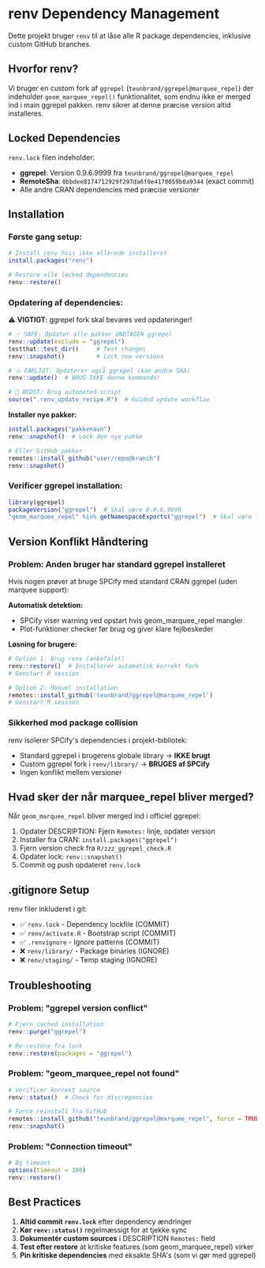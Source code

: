 # renv Dependency Management

Dette projekt bruger `renv` til at låse alle R package dependencies, inklusive custom GitHub branches.

## Hvorfor renv?

Vi bruger en custom fork af `ggrepel` (`teunbrand/ggrepel@marquee_repel`) der indeholder `geom_marquee_repel()` funktionalitet, som endnu ikke er merged ind i main ggrepel pakken. renv sikrer at denne præcise version altid installeres.

## Locked Dependencies

`renv.lock` filen indeholder:
- **ggrepel**: Version 0.9.6.9999 fra `teunbrand/ggrepel@marquee_repel`
- **RemoteSha**: `0bbdee8174712929f297da6f0e4170059b0a9344` (exact commit)
- Alle andre CRAN dependencies med præcise versioner

## Installation

### Første gang setup:
```r
# Install renv hvis ikke allerede installeret
install.packages("renv")

# Restore alle locked dependencies
renv::restore()
```

### Opdatering af dependencies:

⚠️ **VIGTIGT**: ggrepel fork skal bevares ved opdateringer!

```r
# ✅ SAFE: Opdater alle pakker UNDTAGEN ggrepel
renv::update(exclude = "ggrepel")
testthat::test_dir()     # Test changes
renv::snapshot()         # Lock new versions

# ⚠️ FARLIGT: Opdaterer også ggrepel (kan ændre SHA)
renv::update()  # BRUG IKKE denne kommando!

# 🎯 BEDST: Brug automated script
source(".renv_update_recipe.R")  # Guided update workflow
```

**Installer nye pakker:**
```r
install.packages("pakkenavn")
renv::snapshot()  # Lock den nye pakke

# Eller GitHub pakker
remotes::install_github("user/repo@branch")
renv::snapshot()
```

### Verificer ggrepel installation:
```r
library(ggrepel)
packageVersion("ggrepel")  # Skal være 0.9.6.9999
"geom_marquee_repel" %in% getNamespaceExports("ggrepel")  # Skal være TRUE
```

## Version Konflikt Håndtering

### Problem: Anden bruger har standard ggrepel installeret

Hvis nogen prøver at bruge SPCify med standard CRAN ggrepel (uden marquee support):

**Automatisk detektion:**
- SPCify viser warning ved opstart hvis geom_marquee_repel mangler
- Plot-funktioner checker før brug og giver klare fejlbeskeder

**Løsning for brugere:**
```r
# Option 1: Brug renv (anbefalet)
renv::restore()  # Installerer automatisk korrekt fork
# Genstart R session

# Option 2: Manuel installation
remotes::install_github('teunbrand/ggrepel@marquee_repel')
# Genstart R session
```

### Sikkerhed mod package collision

renv isolerer SPCify's dependencies i projekt-bibliotek:
- Standard ggrepel i brugerens globale library → **IKKE brugt**
- Custom ggrepel fork i `renv/library/` → **BRUGES af SPCify**
- Ingen konflikt mellem versioner

## Hvad sker der når marquee_repel bliver merged?

Når `geom_marquee_repel` bliver merged ind i officiel ggrepel:
1. Opdater DESCRIPTION: Fjern `Remotes:` linje, opdater version
2. Installer fra CRAN: `install.packages("ggrepel")`
3. Fjern version check fra `R/zzz_ggrepel_check.R`
4. Opdater lock: `renv::snapshot()`
5. Commit og push opdateret `renv.lock`

## .gitignore Setup

renv filer inkluderet i git:
- ✅ `renv.lock` - Dependency lockfile (COMMIT)
- ✅ `renv/activate.R` - Bootstrap script (COMMIT)
- ✅ `.renvignore` - Ignore patterns (COMMIT)
- ❌ `renv/library/` - Package binaries (IGNORE)
- ❌ `renv/staging/` - Temp staging (IGNORE)

## Troubleshooting

### Problem: "ggrepel version conflict"
```r
# Fjern cached installation
renv::purge("ggrepel")

# Re-restore fra lock
renv::restore(packages = "ggrepel")
```

### Problem: "geom_marquee_repel not found"
```r
# Verificer korrekt source
renv::status()  # Check for discrepancies

# Force reinstall fra GitHub
remotes::install_github("teunbrand/ggrepel@marquee_repel", force = TRUE)
renv::snapshot()
```

### Problem: "Connection timeout"
```r
# Øg timeout
options(timeout = 300)
renv::restore()
```

## Best Practices

1. **Altid commit `renv.lock`** efter dependency ændringer
2. **Kør `renv::status()`** regelmæssigt for at tjekke sync
3. **Dokumentér custom sources** i DESCRIPTION `Remotes:` field
4. **Test efter restore** at kritiske features (som geom_marquee_repel) virker
5. **Pin kritiske dependencies** med eksakte SHA's (som vi gør med ggrepel)
